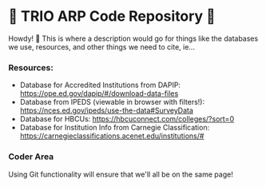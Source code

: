 # 🏫 TRIO ARP Code Repository 🏫
Howdy! 👋
This is where a description would go for things like the databases we use, resources, and other things we need to cite, ie...

### Resources:
* Database for Accredited Institutions from DAPIP: https://ope.ed.gov/dapip/#/download-data-files
* Database from IPEDS (viewable in browser with filters!): https://nces.ed.gov/ipeds/use-the-data#SurveyData
* Database for HBCUs: https://hbcuconnect.com/colleges/?sort=0
* Database for Institution Info from Carnegie Classification: https://carnegieclassifications.acenet.edu/institutions/#

### Coder Area
Using Git functionality will ensure that we'll all be on the same page!
